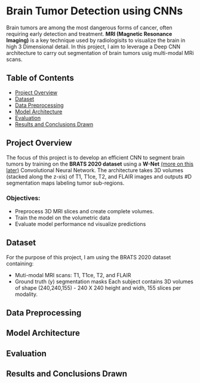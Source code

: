 
# Brain Tumor Detection using CNNs

Brain tumors are among the most dangerous forms of cancer, often requiring early detection and treatment. **MRI (Magnetic Resonance Imaging)** is a key technique used by radiologisits to visualize the brain in high 3 Dimensional detail.
In this project, I aim to leverage a Deep CNN architecture to carry out segmentation of brain tumors usig multi-modal MRi scans.

## Table of Contents

- [Project Overview](#project-overview)
- [Dataset](#dataset)
- [Data Preprocessing](#data-preprocessing)
- [Model Architecture](#model-architecture)
- [Evaluation](#evaluation)
- [Results and Conclusions Drawn](#results-and-conclusions-drawn)

## Project Overview

The focus of this project is to develop an efficient CNN to segment brain tumors by training on the **BRATS 2020 dataset** using a **W-Net** [(more on this later)](#model-architecture) Convolutional Neural Network. The architecture takes 3D volumes (stacked along the z-xis) of T1, T1ce, T2, and FLAIR images and outputs #D segmentation maps labeling tumor sub-regions.

### Objectives: 

- Preprocess 3D MRI slices and create complete volumes.
- Train the model on the volumetric data
- Evaluate model performance nd visualize predictions

## Dataset

For the purpose of this project, I am using the BRATS 2020 dataset containing:
- Muti-modal MRI scans: T1, T1ce, T2, and FLAIR
- Ground truth (y) segmentation masks
Each subject contains 3D volumes of shape (240,240,155) - 240 X 240 height and widh, 155 slices per modality.

## Data Preprocessing

## Model Architecture

## Evaluation

## Results and Conclusions Drawn




